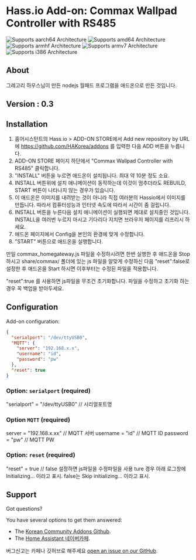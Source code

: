# Hass.io Add-on: Commax Wallpad Controller with RS485 

![Supports aarch64 Architecture][aarch64-shield] ![Supports amd64 Architecture][amd64-shield] ![Supports armhf Architecture][armhf-shield] ![Supports armv7 Architecture][armv7-shield] ![Supports i386 Architecture][i386-shield]

## About
그레고리 하우스님이 만든 nodejs 월패드 프로그램을 애드온으로 만든 것입니다.

## Version : 0.3

## Installation

1. 홈어시스턴트의 Hass.io > ADD-ON STORE에서 Add new repository by URL에 https://github.com/HAKorea/addons 를 입력한 다음 ADD 버튼을 누릅니다.
2. ADD-ON STORE 페이지 하단에서 "Commax Wallpad Controller with RS485" 클릭합니다.
3. "INSTALL" 버튼을 누르면 애드온이 설치됩니다. 최대 약 10분 정도 소요. 
4. INSTALL 버튼위에 설치 애니메이션이 동작하는데 이것이 멈추더라도 REBUILD, START 버튼이 나타나지 않는 경우가 있습니다.
5. 이 애드온은 이미지를 내려받는 것이 아니라 직접 여러분의 Hassio에서 이미지를 만듭니다. 따라서 컴퓨터성능과 인터넷 속도에 따라서 시간이 좀 걸립니다. 
6. INSTALL 버튼을 누른다음 설치 애니메이션이 실행되면 제대로 설치중인 것입니다. INSTALL을 여러번 누르지 마시고 기다리다 지치면 브라우저 페이지를 리프리시 하세요. 
7. 애드온 페이지에서 Config을 본인의 환경에 맞게 수정합니다.
8. "START" 버튼으로 애드온을 실행합니다.

만일 commax_homegateway.js 파일을 수정하시려면 한번 실행한 후 애드온을 Stop 하시고 share/commax/ 폴더에 있는 js 파일을 알맞게 수정하신 다음 "reset":false로 설정한 후 애드온을 Start 하시면 이후부터는 수정된 파일을 적용합니다. 

"reset":true 를 사용하면 js파일을 무조건 초기화합니다. 파일을 수정하고 초기화 하는 경우 꼭 백업을 받아두세요. 


## Configuration

Add-on configuration:

```json
{
  "serialport": "/dev/ttyUSB0",
  "MQTT": {
    "server": "192.168.x.x",
    "username": "id",
    "password": "pw"
  },
  "reset": true
}
```

### Option: `serialport` (required)

"serialport" = "/dev/ttyUSB0" // 시리얼포트명

### Option `MQTT` (required)

server = "192.168.x.xx"         // MQTT 서버
username = "id"                 // MQTT ID
password = "pw"                // MQTT PW


### Option: `reset` (required)

"reset" = true // false 설정하면 js파일을 수정파일을 사용
ture 경우 아래 로그창에 Initializing... 이라고 표시. 
false는 Skip initializing... 이라고 표시.

## Support

Got questions?

You have several options to get them answered:

- The [Korean Community Addons Github][github].
- The [Home Assistant 네이버카페][forum].

버그신고는 카페나 깃허브로 해주세요 [open an issue on our GitHub][issue].


[forum]: https://cafe.naver.com/koreassistant
[github]: https://github.com/HAKorea/addons
[issue]: https://github.com/zooil/commaxRS485/issues
[aarch64-shield]: https://img.shields.io/badge/aarch64-yes-green.svg
[amd64-shield]: https://img.shields.io/badge/amd64-yes-green.svg
[armhf-shield]: https://img.shields.io/badge/armhf-yes-green.svg
[armv7-shield]: https://img.shields.io/badge/armv7-yes-green.svg
[i386-shield]: https://img.shields.io/badge/i386-yes-green.svg

